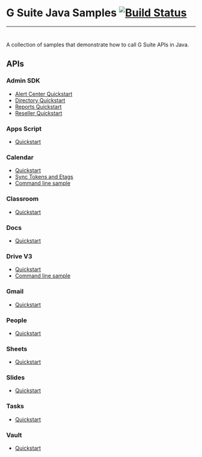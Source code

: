 # G Suite Java Samples [![Build Status](https://travis-ci.org/gsuitedevs/java-samples.svg?branch=master)](https://travis-ci.org/gsuitedevs/java-samples)
******************************
#
#
#
A collection of samples that demonstrate how to call G Suite APIs in Java.

## APIs

### Admin SDK

- [Alert Center Quickstart](https://developers.google.com/admin-sdk/alertcenter/quickstart/java)
- [Directory Quickstart](https://developers.google.com/admin-sdk/directory/v1/quickstart/java)
- [Reports Quickstart](https://developers.google.com/admin-sdk/reports/v1/quickstart/java)
- [Reseller Quickstart](https://developers.google.com/admin-sdk/reseller/v1/quickstart/java)

### Apps Script

- [Quickstart](https://developers.google.com/apps-script/api/quickstart/java)

### Calendar

- [Quickstart](https://developers.google.com/calendar/quickstart/java)
- [Sync Tokens and Etags](calendar/sync)
- [Command line sample](https://github.com/google/google-api-java-client-samples/tree/master/calendar-cmdline-sample)

### Classroom

- [Quickstart](https://developers.google.com/classroom/quickstart/java)

### Docs

- [Quickstart](https://developers.google.com/docs/api/quickstart/java)

### Drive V3

- [Quickstart](https://developers.google.com/drive/v3/web/quickstart/java)
- [Command line sample](https://github.com/google/google-api-java-client-samples/tree/master/drive-cmdline-sample)

### Gmail

- [Quickstart](https://developers.google.com/gmail/api/quickstart/java)

### People

- [Quickstart](https://developers.google.com/people/quickstart/java)

### Sheets

- [Quickstart](https://developers.google.com/sheets/api/quickstart/java)

### Slides

- [Quickstart](https://developers.google.com/slides/quickstart/java)

### Tasks

- [Quickstart](https://developers.google.com/google-apps/tasks/quickstart/java)

### Vault

- [Quickstart](https://developers.google.com/vault/quickstart/java)
